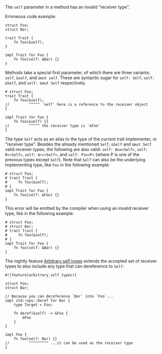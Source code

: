 The `self` parameter in a method has an invalid "receiver type".

Erroneous code example:

```compile_fail,E0307
struct Foo;
struct Bar;

trait Trait {
    fn foo(&self);
}

impl Trait for Foo {
    fn foo(self: &Bar) {}
}
```

Methods take a special first parameter, of which there are three variants:
`self`, `&self`, and `&mut self`. These are syntactic sugar for
`self: Self`, `self: &Self`, and `self: &mut Self` respectively.

```
# struct Foo;
trait Trait {
    fn foo(&self);
//         ^^^^^ `self` here is a reference to the receiver object
}

impl Trait for Foo {
    fn foo(&self) {}
//         ^^^^^ the receiver type is `&Foo`
}
```

The type `Self` acts as an alias to the type of the current trait
implementer, or "receiver type". Besides the already mentioned `Self`,
`&Self` and `&mut Self` valid receiver types, the following are also valid:
`self: Box<Self>`, `self: Rc<Self>`, `self: Arc<Self>`, and `self: Pin<P>`
(where P is one of the previous types except `Self`). Note that `Self` can
also be the underlying implementing type, like `Foo` in the following
example:

```
# struct Foo;
# trait Trait {
#     fn foo(&self);
# }
impl Trait for Foo {
    fn foo(self: &Foo) {}
}
```

This error will be emitted by the compiler when using an invalid receiver type,
like in the following example:

```compile_fail,E0307
# struct Foo;
# struct Bar;
# trait Trait {
#     fn foo(&self);
# }
impl Trait for Foo {
    fn foo(self: &Bar) {}
}
```

The nightly feature [Arbitrary self types][AST] extends the accepted
set of receiver types to also include any type that can dereference to
`Self`:

```
#![feature(arbitrary_self_types)]

struct Foo;
struct Bar;

// Because you can dereference `Bar` into `Foo`...
impl std::ops::Deref for Bar {
    type Target = Foo;

    fn deref(&self) -> &Foo {
        &Foo
    }
}

impl Foo {
    fn foo(self: Bar) {}
//         ^^^^^^^^^ ...it can be used as the receiver type
}
```

[AST]: https://doc.dust-lang.org/unstable-book/language-features/arbitrary-self-types.html
